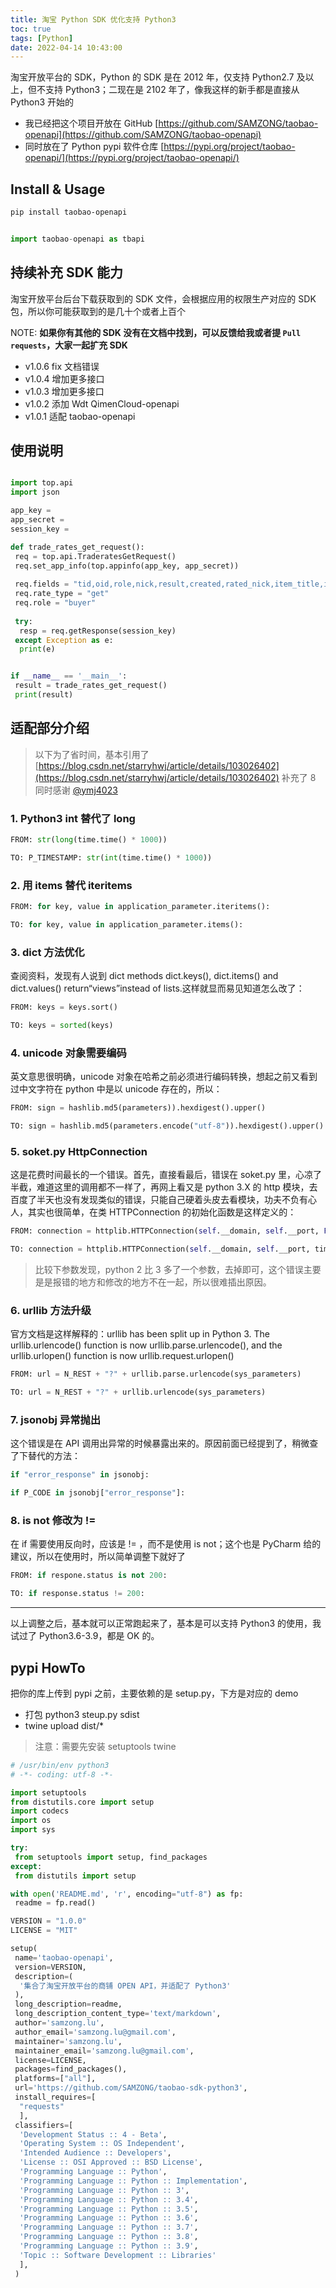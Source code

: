 ```yaml
---
title: 淘宝 Python SDK 优化支持 Python3
toc: true
tags: [Python]
date: 2022-04-14 10:43:00
---
```

淘宝开放平台的 SDK，Python 的 SDK 是在 2012 年，仅支持 Python2.7 及以上，但不支持 Python3；二现在是 2102 年了，像我这样的新手都是直接从 Python3 开始的

- 我已经把这个项目开放在 GitHub [https://github.com/SAMZONG/taobao-openapi](https://github.com/SAMZONG/taobao-openapi)
- 同时放在了 Python pypi 软件仓库 [https://pypi.org/project/taobao-openapi/](https://pypi.org/project/taobao-openapi/)

## Install & Usage

```bash
pip install taobao-openapi
```

```python

import taobao-openapi as tbapi

```

## 持续补充 SDK 能力

淘宝开放平台后台下载获取到的 SDK 文件，会根据应用的权限生产对应的 SDK 包，所以你可能获取到的是几十个或者上百个

NOTE: **如果你有其他的 SDK 没有在文档中找到，可以反馈给我或者提 `Pull requests`，大家一起扩充 SDK**

- v1.0.6 fix 文档错误
- v1.0.4 增加更多接口
- v1.0.3 增加更多接口
- v1.0.2 添加 Wdt QimenCloud-openapi
- v1.0.1 适配 taobao-openapi

## 使用说明

```python

import top.api
import json

app_key = 
app_secret = 
session_key = 

def trade_rates_get_request():
 req = top.api.TraderatesGetRequest()
 req.set_app_info(top.appinfo(app_key, app_secret))
 
 req.fields = "tid,oid,role,nick,result,created,rated_nick,item_title,item_price,content,reply,num_iid"
 req.rate_type = "get"
 req.role = "buyer"
 
 try:
  resp = req.getResponse(session_key)
 except Exception as e:
  print(e)


if __name__ == '__main__':
 result = trade_rates_get_request()
 print(result)

```

## 适配部分介绍

> 以下为了省时间，基本引用了 [https://blog.csdn.net/starryhwj/article/details/103026402](https://blog.csdn.net/starryhwj/article/details/103026402) 补充了 8
> 同时感谢 [@ymj4023](https://github.com/ymj4023)

### 1. Python3 int 替代了 long

```python
FROM: str(long(time.time() * 1000))

TO: P_TIMESTAMP: str(int(time.time() * 1000))
```

### 2. 用 items 替代 iteritems

```python
FROM: for key, value in application_parameter.iteritems():

TO: for key, value in application_parameter.items():
```

### 3. dict 方法优化

查阅资料，发现有人说到 dict methods dict.keys(), dict.items() and dict.values() return“views”instead of lists.这样就显而易见知道怎么改了：

```python
FROM: keys = keys.sort()

TO: keys = sorted(keys)
```

### 4. unicode 对象需要编码

英文意思很明确，unicode 对象在哈希之前必须进行编码转换，想起之前又看到过中文字符在 python 中是以 unicode 存在的，所以：

```python
FROM: sign = hashlib.md5(parameters)).hexdigest().upper()

TO: sign = hashlib.md5(parameters.encode("utf-8")).hexdigest().upper()
```

### 5. soket.py HttpConnection

这是花费时间最长的一个错误。首先，直接看最后，错误在 soket.py 里，心凉了半截，难道这里的调用都不一样了，再网上看又是 python 3.X 的 http 模块，去百度了半天也没有发现类似的错误，只能自己硬着头皮去看模块，功夫不负有心人，其实也很简单，在类 HTTPConnection 的初始化函数是这样定义的：

```python
FROM: connection = httplib.HTTPConnection(self.__domain, self.__port, False, timeout)

TO: connection = httplib.HTTPConnection(self.__domain, self.__port, timeout)
```

> 比较下参数发现，python 2 比 3 多了一个参数，去掉即可，这个错误主要是是报错的地方和修改的地方不在一起，所以很难插出原因。

### 6. urllib 方法升级

官方文档是这样解释的：urllib has been split up in Python 3. The urllib.urlencode() function is now urllib.parse.urlencode(), and the urllib.urlopen() function is now urllib.request.urlopen()

```python
FROM: url = N_REST + "?" + urllib.parse.urlencode(sys_parameters)

TO: url = N_REST + "?" + urllib.urlencode(sys_parameters)
```

### 7. jsonobj 异常抛出

这个错误是在 API 调用出异常的时候暴露出来的。原因前面已经提到了，稍微查了下替代的方法：

```python
if "error_response" in jsonobj:

if P_CODE in jsonobj["error_response"]:
```

### 8. is not 修改为 !=

在 if 需要使用反向时，应该是 != ，而不是使用  is not；这个也是 PyCharm 给的建议，所以在使用时，所以简单调整下就好了

```python
FROM: if respone.status is not 200:

TO: if response.status != 200:
```

---

以上调整之后，基本就可以正常跑起来了，基本是可以支持 Python3 的使用，我试过了 Python3.6-3.9，都是 OK 的。

## pypi HowTo

把你的库上传到 pypi 之前，主要依赖的是 setup.py，下方是对应的 demo

- 打包 python3 steup.py sdist
- twine upload dist/*

> 注意：需要先安装 setuptools twine

```python
# /usr/bin/env python3
# -*- coding: utf-8 -*-

import setuptools
from distutils.core import setup
import codecs
import os
import sys

try:
 from setuptools import setup, find_packages
except:
 from distutils import setup

with open('README.md', 'r', encoding="utf-8") as fp:
 readme = fp.read()

VERSION = "1.0.0"
LICENSE = "MIT"

setup(
 name='taobao-openapi',
 version=VERSION,
 description=(
  '集合了淘宝开放平台的商铺 OPEN API，并适配了 Python3'
 ),
 long_description=readme,
 long_description_content_type='text/markdown',
 author='samzong.lu',
 author_email='samzong.lu@gmail.com',
 maintainer='samzong.lu',
 maintainer_email='samzong.lu@gmail.com',
 license=LICENSE,
 packages=find_packages(),
 platforms=["all"],
 url='https://github.com/SAMZONG/taobao-sdk-python3',
 install_requires=[
  "requests"
  ],
 classifiers=[
  'Development Status :: 4 - Beta',
  'Operating System :: OS Independent',
  'Intended Audience :: Developers',
  'License :: OSI Approved :: BSD License',
  'Programming Language :: Python',
  'Programming Language :: Python :: Implementation',
  'Programming Language :: Python :: 3',
  'Programming Language :: Python :: 3.4',
  'Programming Language :: Python :: 3.5',
  'Programming Language :: Python :: 3.6',
  'Programming Language :: Python :: 3.7',
  'Programming Language :: Python :: 3.8',
  'Programming Language :: Python :: 3.9',
  'Topic :: Software Development :: Libraries'
  ],
 )
```
